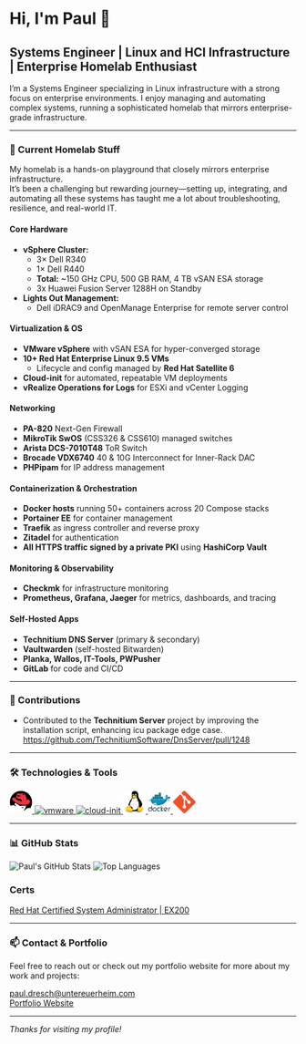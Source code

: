 # Hi, I'm Paul 👋

## Systems Engineer | Linux and HCI Infrastructure | Enterprise Homelab Enthusiast

I’m a Systems Engineer specializing in Linux infrastructure with a strong focus on enterprise environments. 
I enjoy managing and automating complex systems, running a sophisticated homelab that mirrors enterprise-grade infrastructure.

---

### 🔭 Current Homelab Stuff

My homelab is a hands-on playground that closely mirrors enterprise infrastructure.  
It’s been a challenging but rewarding journey—setting up, integrating, and automating all these systems has taught me a lot about troubleshooting, resilience, and real-world IT.

#### **Core Hardware**
- **vSphere Cluster:**  
  - 3× Dell R340  
  - 1× Dell R440  
  - **Total:** ~150 GHz CPU, 500 GB RAM, 4 TB vSAN ESA storage
  - 3x Huawei Fusion Server 1288H on Standby
- **Lights Out Management:**  
  - Dell iDRAC9 and OpenManage Enterprise for remote server control

#### **Virtualization & OS**
- **VMware vSphere** with vSAN ESA for hyper-converged storage
- **10+ Red Hat Enterprise Linux 9.5 VMs**  
  - Lifecycle and config managed by **Red Hat Satellite 6**
- **Cloud-init** for automated, repeatable VM deployments
- **vRealize Operations for Logs** for ESXi and vCenter Logging

#### **Networking**
- **PA-820** Next-Gen Firewall
- **MikroTik SwOS** (CSS326 & CSS610) managed switches
- **Arista DCS-7010T48** ToR Switch
- **Brocade VDX6740** 40 & 10G Interconnect for Inner-Rack DAC
- **PHPipam** for IP address management

#### **Containerization & Orchestration**
- **Docker hosts** running 50+ containers across 20 Compose stacks
- **Portainer EE** for container management
- **Traefik** as ingress controller and reverse proxy
- **Zitadel** for authentication
- **All HTTPS traffic signed by a private PKI** using **HashiCorp Vault**

#### **Monitoring & Observability**
- **Checkmk** for infrastructure monitoring
- **Prometheus, Grafana, Jaeger** for metrics, dashboards, and tracing

#### **Self-Hosted Apps**
- **Technitium DNS Server** (primary & secondary)
- **Vaultwarden** (self-hosted Bitwarden)
- **Planka, Wallos, IT-Tools, PWPusher**
- **GitLab** for code and CI/CD

---

### 💼 Contributions

- Contributed to the **Technitium Server** project by improving the installation script, enhancing icu package edge case. https://github.com/TechnitiumSoftware/DnsServer/pull/1248

---

### 🛠️ Technologies & Tools

<p align="left">
  <a href="https://www.redhat.com/en" target="_blank" rel="noreferrer">
    <img src="https://raw.githubusercontent.com/devicons/devicon/master/icons/redhat/redhat-original.svg" alt="redhat" width="40" height="40" />
  </a>
  <a href="https://www.vmware.com/products/vsphere.html" target="_blank" rel="noreferrer">
    <img src="https://www.svgrepo.com/show/355370/vmware.svg" alt="vmware" width="40" height="40" />
  </a>
  <a href="https://cloudinit.io/" target="_blank" rel="noreferrer">
    <img src="https://cloud-init.github.io/images/cloud-init-orange.svg" alt="cloud-init" width="40" height="40" />
  </a>
  <a href="https://www.linux.org/" target="_blank" rel="noreferrer">
    <img src="https://raw.githubusercontent.com/devicons/devicon/master/icons/linux/linux-original.svg" alt="linux" width="40" height="40" />
  </a>
  <a href="https://www.docker.com/" target="_blank" rel="noreferrer">
    <img src="https://raw.githubusercontent.com/devicons/devicon/master/icons/docker/docker-original-wordmark.svg" alt="docker" width="40" height="40" />
  </a>
  <a href="https://git-scm.com/" target="_blank" rel="noreferrer">
    <img src="https://raw.githubusercontent.com/devicons/devicon/master/icons/git/git-original.svg" alt="git" width="40" height="40" />
  </a>
</p>

---

### 📊 GitHub Stats

<p align="left">
  <img src="https://github-readme-stats.vercel.app/api?username=paul1404&show_icons=true&locale=en&theme=dark" alt="Paul's GitHub Stats" />
  <img src="https://github-readme-stats.vercel.app/api/top-langs/?username=paul1404&layout=compact&theme=dark" alt="Top Languages" />
</p>

### Certs


[Red Hat Certified System Administrator | EX200](https://www.credly.com/badges/d59d68a6-4688-4178-8d9e-002abb5d39e0)

---

### 📫 Contact & Portfolio

Feel free to reach out or check out my portfolio website for more about my work and projects:

[paul.dresch@untereuerheim.com](mailto:paul.dresch@untereuerheim.com)  
[Portfolio Website](https://pd-portfolio.net)

---

*Thanks for visiting my profile!*
